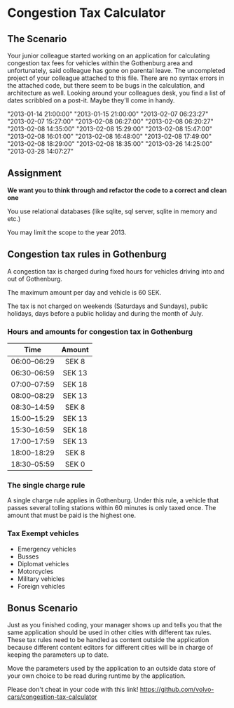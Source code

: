 # Congestion Tax Calculator

## The Scenario

Your junior colleague started working on an application for calculating congestion tax fees for vehicles within the Gothenburg area and unfortunately, 
said colleague has gone on parental leave. 
The uncompleted project of your colleague attached to this file. 
There are no syntax errors in the attached code, but there seem to be bugs in the calculation, and architecture as well.
Looking around your colleagues desk, you find a list of dates scribbled on a post-it. Maybe they'll come in handy.

"2013-01-14 21:00:00"
"2013-01-15 21:00:00"
"2013-02-07 06:23:27"
"2013-02-07 15:27:00"
"2013-02-08 06:27:00"
"2013-02-08 06:20:27"
"2013-02-08 14:35:00"
"2013-02-08 15:29:00"
"2013-02-08 15:47:00"
"2013-02-08 16:01:00"
"2013-02-08 16:48:00"
"2013-02-08 17:49:00"
"2013-02-08 18:29:00"
"2013-02-08 18:35:00"
"2013-03-26 14:25:00"
"2013-03-28 14:07:27"

## Assignment

**We want you to think through and refactor the code to a correct and clean one**

You use relational databases (like sqlite, sql server, sqlite in memory and etc.)

You may limit the scope to the year 2013.

## Congestion tax rules in Gothenburg

A congestion tax is charged during fixed hours for vehicles driving into and out of Gothenburg.

The maximum amount per day and vehicle is 60 SEK.

The tax is not charged on weekends (Saturdays and Sundays), public holidays, days before a public holiday and during the month of July.

### Hours and amounts for congestion tax in Gothenburg

| Time        | Amount |
| ----------- | :----: |
| 06:00–06:29 | SEK 8  |
| 06:30–06:59 | SEK 13 |
| 07:00–07:59 | SEK 18 |
| 08:00–08:29 | SEK 13 |
| 08:30–14:59 | SEK 8  |
| 15:00–15:29 | SEK 13 |
| 15:30–16:59 | SEK 18 |
| 17:00–17:59 | SEK 13 |
| 18:00–18:29 | SEK 8  |
| 18:30–05:59 | SEK 0  |

### The single charge rule

A single charge rule applies in Gothenburg. 
Under this rule, a vehicle that passes several tolling stations within 60 minutes is only taxed once. 
The amount that must be paid is the highest one.

### Tax Exempt vehicles

- Emergency vehicles
- Busses
- Diplomat vehicles
- Motorcycles
- Military vehicles
- Foreign vehicles

## Bonus Scenario

Just as you finished coding, your manager shows up and tells you that the same application should be used in other cities with different tax rules. 
These tax rules need to be handled as content outside the application because different content editors for different cities will be in charge of keeping the parameters up to date.

Move the parameters used by the application to an outside data store of your own choice to be read during runtime by the application.

Please don't cheat in your code with this link!
https://github.com/volvo-cars/congestion-tax-calculator


